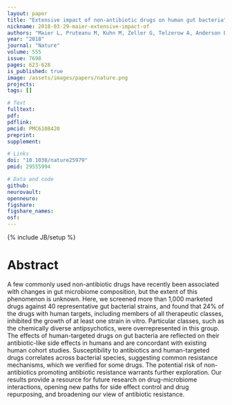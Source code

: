 ```yaml
---
layout: paper
title: "Extensive impact of non-antibiotic drugs on human gut bacteria"
nickname: 2018-03-29-maier-extensive-impact-of
authors: "Maier L, Pruteanu M, Kuhn M, Zeller G, Telzerow A, Anderson EE, Brochado AR, Fernandez KC, Dose H, Mori H, Patil KR, Bork P, Typas A"
year: "2018"
journal: "Nature"
volume: 555
issue: 7698
pages: 623-628
is_published: true
image: /assets/images/papers/nature.png
projects:
tags: []

# Text
fulltext:
pdf:
pdflink:
pmcid: PMC6108420
preprint:
supplement:

# Links
doi: "10.1038/nature25979"
pmid: 29555994

# Data and code
github:
neurovault:
openneuro:
figshare:
figshare_names:
osf:
---
```

{% include JB/setup %}

# Abstract

A few commonly used non-antibiotic drugs have recently been associated with changes in gut microbiome composition, but the extent of this phenomenon is unknown. Here, we screened more than 1,000 marketed drugs against 40 representative gut bacterial strains, and found that 24% of the drugs with human targets, including members of all therapeutic classes, inhibited the growth of at least one strain in vitro. Particular classes, such as the chemically diverse antipsychotics, were overrepresented in this group. The effects of human-targeted drugs on gut bacteria are reflected on their antibiotic-like side effects in humans and are concordant with existing human cohort studies. Susceptibility to antibiotics and human-targeted drugs correlates across bacterial species, suggesting common resistance mechanisms, which we verified for some drugs. The potential risk of non-antibiotics promoting antibiotic resistance warrants further exploration. Our results provide a resource for future research on drug-microbiome interactions, opening new paths for side effect control and drug repurposing, and broadening our view of antibiotic resistance.
